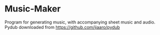 # Music-Maker
Program for generating music, with accompanying sheet music and audio.
Pydub downloaded from https://github.com/jiaaro/pydub
